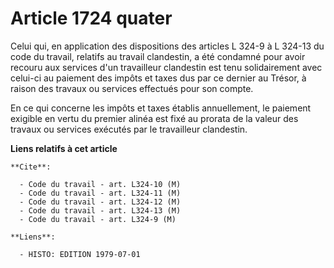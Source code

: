 # Article 1724 quater

Celui qui, en application des dispositions des articles L 324-9 à L 324-13 du code du travail, relatifs au travail
clandestin, a été condamné pour avoir recouru aux services d'un travailleur clandestin est tenu solidairement avec celui-ci
au paiement des impôts et taxes dus par ce dernier au Trésor, à raison des travaux ou services effectués pour son compte.

En ce qui concerne les impôts et taxes établis annuellement, le paiement exigible en vertu du premier alinéa est fixé au
prorata de la valeur des travaux ou services exécutés par le travailleur clandestin.

**Liens relatifs à cet article**

	**Cite**:

	  - Code du travail - art. L324-10 (M)
	  - Code du travail - art. L324-11 (M)
	  - Code du travail - art. L324-12 (M)
	  - Code du travail - art. L324-13 (M)
	  - Code du travail - art. L324-9 (M)

	**Liens**:

	  - HISTO: EDITION 1979-07-01
